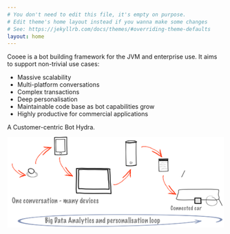```yaml
---
# You don't need to edit this file, it's empty on purpose.
# Edit theme's home layout instead if you wanna make some changes
# See: https://jekyllrb.com/docs/themes/#overriding-theme-defaults
layout: home
---
```


Cooee is a bot building framework for the JVM and enterprise use. It aims to support non-trivial use cases:

* Massive scalability
* Multi-platform conversations
* Complex transactions
* Deep personalisation
* Maintainable code base as bot capabilities grow
* Highly productive for commercial applications

A Customer-centric Bot Hydra.

![Hydra Bot](/public/multi-device.png)
